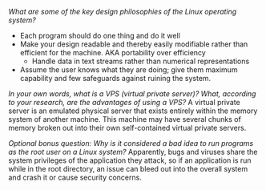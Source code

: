 *What are some of the key design philosophies of the Linux operating system?*
- Each program should do one thing and do it well
- Make your design readable and thereby easily modifiable rather than efficient for the machine.  AKA portability over efficiency
	- Handle data in text streams rather than numerical representations
- Assume the user knows what they are doing; give them maximum capability and few safeguards against ruining the system.


*In your own words, what is a VPS (virtual private server)? What, according to your research, are the advantages of using a VPS?*
A virtual private server is an emulated physical server that exists entirely within the memory system of another machine.  This machine may have several chunks of memory broken out into their own self-contained virtual private servers.  

*Optional bonus question: Why is it considered a bad idea to run programs as the root user on a Linux system?*
Apparently, bugs and viruses share the system privileges of the application they attack, so if an application is run while in the root directory, an issue can bleed out into the overall system and crash it or cause security concerns.
